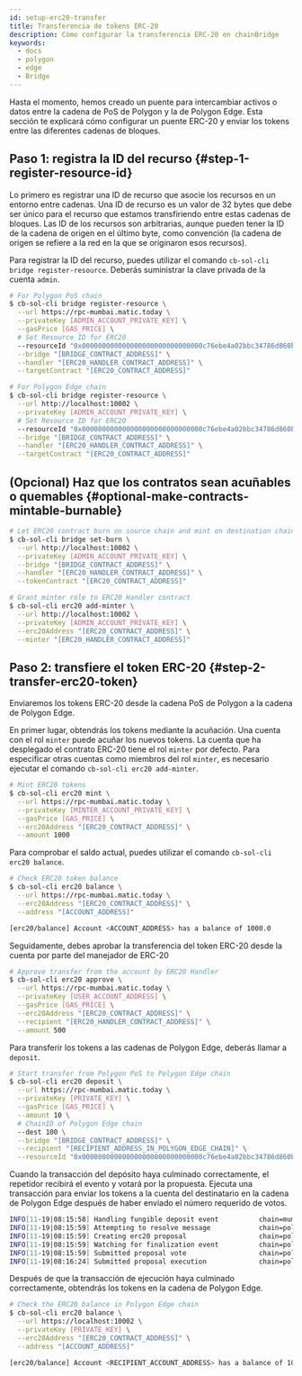 ```yaml
---
id: setup-erc20-transfer
title: Transferencia de tokens ERC-20
description: Cómo configurar la transferencia ERC-20 en chainBridge
keywords:
  - docs
  - polygon
  - edge
  - Bridge
---
```


Hasta el momento, hemos creado un puente para intercambiar activos o datos entre la cadena de PoS de Polygon y la de Polygon Edge. Esta sección te explicará cómo configurar un puente ERC-20 y enviar los tokens entre las diferentes cadenas de bloques.

## Paso 1: registra la ID del recurso {#step-1-register-resource-id}

Lo primero es registrar una ID de recurso que asocie los recursos en un entorno entre cadenas. Una ID de recurso es un valor de 32 bytes que debe ser único para el recurso que estamos transfiriendo entre estas cadenas de bloques. Las ID de los recursos son arbitrarias, aunque pueden tener la ID de la cadena de origen en el último byte, como convención (la cadena de origen se refiere a la red en la que se originaron esos recursos).

Para registrar la ID del recurso, puedes utilizar el comando `cb-sol-cli bridge register-resource`. Deberás suministrar la clave privada de la cuenta `admin`.

```bash
# For Polygon PoS chain
$ cb-sol-cli bridge register-resource \
  --url https://rpc-mumbai.matic.today \
  --privateKey [ADMIN_ACCOUNT_PRIVATE_KEY] \
  --gasPrice [GAS_PRICE] \
  # Set Resource ID for ERC20
  --resourceId "0x000000000000000000000000000000c76ebe4a02bbc34786d860b355f5a5ce00" \
  --bridge "[BRIDGE_CONTRACT_ADDRESS]" \
  --handler "[ERC20_HANDLER_CONTRACT_ADDRESS]" \
  --targetContract "[ERC20_CONTRACT_ADDRESS]"

# For Polygon Edge chain
$ cb-sol-cli bridge register-resource \
  --url http://localhost:10002 \
  --privateKey [ADMIN_ACCOUNT_PRIVATE_KEY] \
  # Set Resource ID for ERC20
  --resourceId "0x000000000000000000000000000000c76ebe4a02bbc34786d860b355f5a5ce00" \
  --bridge "[BRIDGE_CONTRACT_ADDRESS]" \
  --handler "[ERC20_HANDLER_CONTRACT_ADDRESS]" \
  --targetContract "[ERC20_CONTRACT_ADDRESS]"
```

## (Opcional) Haz que los contratos sean acuñables o quemables {#optional-make-contracts-mintable-burnable}


```bash
# Let ERC20 contract burn on source chain and mint on destination chain
$ cb-sol-cli bridge set-burn \
  --url http://localhost:10002 \
  --privateKey [ADMIN_ACCOUNT_PRIVATE_KEY] \
  --bridge "[BRIDGE_CONTRACT_ADDRESS]" \
  --handler "[ERC20_HANDLER_CONTRACT_ADDRESS]" \
  --tokenContract "[ERC20_CONTRACT_ADDRESS]"

# Grant minter role to ERC20 Handler contract
$ cb-sol-cli erc20 add-minter \
  --url http://localhost:10002 \
  --privateKey [ADMIN_ACCOUNT_PRIVATE_KEY] \
  --erc20Address "[ERC20_CONTRACT_ADDRESS]" \
  --minter "[ERC20_HANDLER_CONTRACT_ADDRESS]"
```

## Paso 2: transfiere el token ERC-20 {#step-2-transfer-erc20-token}

Enviaremos los tokens ERC-20 desde la cadena PoS de Polygon a la cadena de Polygon Edge.

En primer lugar, obtendrás los tokens mediante la acuñación. Una cuenta con el rol `minter` puede acuñar los nuevos tokens. La cuenta que ha desplegado el contrato ERC-20 tiene el rol `minter` por defecto. Para especificar otras cuentas como miembros del rol `minter`, es necesario ejecutar el comando `cb-sol-cli erc20 add-minter`.

```bash
# Mint ERC20 tokens
$ cb-sol-cli erc20 mint \
  --url https://rpc-mumbai.matic.today \
  --privateKey [MINTER_ACCOUNT_PRIVATE_KEY] \
  --gasPrice [GAS_PRICE] \
  --erc20Address "[ERC20_CONTRACT_ADDRESS]" \
  --amount 1000
```

Para comprobar el saldo actual, puedes utilizar el comando `cb-sol-cli erc20 balance`.

```bash
# Check ERC20 token balance
$ cb-sol-cli erc20 balance \
  --url https://rpc-mumbai.matic.today \
  --erc20Address "[ERC20_CONTRACT_ADDRESS]" \
  --address "[ACCOUNT_ADDRESS]"

[erc20/balance] Account <ACCOUNT_ADDRESS> has a balance of 1000.0
```

Seguidamente, debes aprobar la transferencia del token ERC-20 desde la cuenta por parte del manejador de ERC-20

```bash
# Approve transfer from the account by ERC20 Handler
$ cb-sol-cli erc20 approve \
  --url https://rpc-mumbai.matic.today \
  --privateKey [USER_ACCOUNT_ADDRESS] \
  --gasPrice [GAS_PRICE] \
  --erc20Address "[ERC20_CONTRACT_ADDRESS]" \
  --recipient "[ERC20_HANDLER_CONTRACT_ADDRESS]" \
  --amount 500
```

Para transferir los tokens a las cadenas de Polygon Edge, deberás llamar a `deposit`.

```bash
# Start transfer from Polygon PoS to Polygon Edge chain
$ cb-sol-cli erc20 deposit \
  --url https://rpc-mumbai.matic.today \
  --privateKey [PRIVATE_KEY] \
  --gasPrice [GAS_PRICE] \
  --amount 10 \
  # ChainID of Polygon Edge chain
  --dest 100 \
  --bridge "[BRIDGE_CONTRACT_ADDRESS]" \
  --recipient "[RECIPIENT_ADDRESS_IN_POLYGON_EDGE_CHAIN]" \
  --resourceId "0x000000000000000000000000000000c76ebe4a02bbc34786d860b355f5a5ce00"
```

Cuando la transacción del depósito haya culminado correctamente, el repetidor recibirá el evento y votará por la propuesta. Ejecuta una transacción para enviar los tokens a la cuenta del destinatario en la cadena de Polygon Edge después de haber enviado el número requerido de votos.

```bash
INFO[11-19|08:15:58] Handling fungible deposit event          chain=mumbai dest=100 nonce=1
INFO[11-19|08:15:59] Attempting to resolve message            chain=polygon-edge type=FungibleTransfer src=99 dst=100 nonce=1 rId=000000000000000000000000000000c76ebe4a02bbc34786d860b355f5a5ce00
INFO[11-19|08:15:59] Creating erc20 proposal                  chain=polygon-edge src=99 nonce=1
INFO[11-19|08:15:59] Watching for finalization event          chain=polygon-edge src=99 nonce=1
INFO[11-19|08:15:59] Submitted proposal vote                  chain=polygon-edge tx=0x67a97849951cdf0480e24a95f59adc65ae75da23d00b4ab22e917a2ad2fa940d src=99 depositNonce=1 gasPrice=1
INFO[11-19|08:16:24] Submitted proposal execution             chain=polygon-edge tx=0x63615a775a55fcb00676a40e3c9025eeefec94d0c32ee14548891b71f8d1aad1 src=99 dst=100 nonce=1 gasPrice=5
```

Después de que la transacción de ejecución haya culminado correctamente, obtendrás los tokens en la cadena de Polygon Edge.

```bash
# Check the ERC20 balance in Polygon Edge chain
$ cb-sol-cli erc20 balance \
  --url https://localhost:10002 \
  --privateKey [PRIVATE_KEY] \
  --erc20Address "[ERC20_CONTRACT_ADDRESS]" \
  --address "[ACCOUNT_ADDRESS]"

[erc20/balance] Account <RECIPIENT_ACCOUNT_ADDRESS> has a balance of 10.0
```
